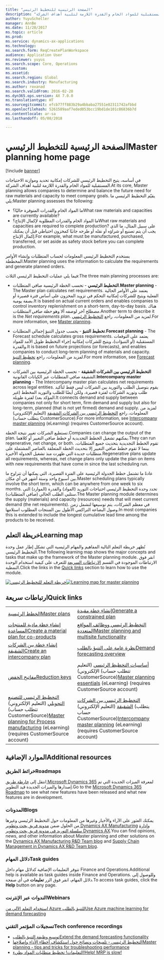 ```yaml
---
title: "الصفحة الرئيسية للتخطيط الرئيسي"
description: "يتيح التخطيط الرئيسي للشركات إمكانية تحديد وموازنة الاحتياجات المستقبلية للمواد الخام والقدرة اللازمة لتلبية أهداف الشركة."
author: YuyuScheller
manager: AnnBe
ms.date: 11/20/2017
ms.topic: article
ms.prod: 
ms.service: dynamics-ax-applications
ms.technology: 
ms.search.form: ReqCreatePlanWorkspace
audience: Application User
ms.reviewer: yuyus
ms.search.scope: Core, Operations
ms.custom: 
ms.assetid: 
ms.search.region: Global
ms.search.industry: Manufacturing
ms.author: roxanad
ms.search.validFrom: 2016-02-28
ms.dyn365.ops.version: AX 7.0.0
ms.translationtype: HT
ms.sourcegitcommit: efcb77ff883b29a4bbaba27551e02311742afbbd
ms.openlocfilehash: 5261589aaf7eded053bcc19bd1de101c86836b7d
ms.contentlocale: ar-sa
ms.lasthandoff: 05/08/2018

---
```


# <a name="master-planning-home-page"></a><span data-ttu-id="d93fe-103">الصفحة الرئيسية للتخطيط الرئيسي</span><span class="sxs-lookup"><span data-stu-id="d93fe-103">Master planning home page</span></span>

[!include [banner](../includes/banner.md)]

<span data-ttu-id="d93fe-104">في أساسه، يتيح التخطيط الرئيسي للشركات إمكانية تحديد وموازنة الاحتياجات المستقبلية للمواد الخام والقدرة اللازمة لتلبية أهداف الشركة.</span><span class="sxs-lookup"><span data-stu-id="d93fe-104">At its core, Master planning allows companies to determine and balance the future need for raw materials and capacity to meet company goals.</span></span> <span data-ttu-id="d93fe-105">يقيّم التخطيط الرئيسي ما يلي:</span><span class="sxs-lookup"><span data-stu-id="d93fe-105">Master planning assesses the following:</span></span> 

-  <span data-ttu-id="d93fe-106">ما المواد الخام والقدرات المتوفرة حاليًا؟</span><span class="sxs-lookup"><span data-stu-id="d93fe-106">What raw materials and capacities are currently available?</span></span> 
-  <span data-ttu-id="d93fe-107">ما المواد الخام والقدرات المطلوبة لإكمال الإنتاج؟</span><span class="sxs-lookup"><span data-stu-id="d93fe-107">What raw materials and capacities are required to complete production?</span></span> <span data-ttu-id="d93fe-108">على سبيل المثال، ما الذي يجب أن يتم تصنيع أو شراؤه أو نقله أو طرحه جانبًا كمخزون احتياطي قبل أن يمكنك إكمال الإنتاج.</span><span class="sxs-lookup"><span data-stu-id="d93fe-108">For example, what must be manufactured, purchased, transferred, or set aside as safety stock before you can complete production.</span></span>

<span data-ttu-id="d93fe-109">يستخدم التخطيط الرئيسي المعلومات لحساب المتطلبات وإنشاء الأوامر المخططة.</span><span class="sxs-lookup"><span data-stu-id="d93fe-109">Master planning uses the information to calculate the requirements and generate planned orders.</span></span>

<span data-ttu-id="d93fe-110">فيما يلي عمليات التخطيط الرئيسي الثلاث:</span><span class="sxs-lookup"><span data-stu-id="d93fe-110">The three main planning processes are:</span></span>

-  <span data-ttu-id="d93fe-111">**التخطيط الرئيسي** - تحسب الخطة الرئيسية صافي المتطلبات.</span><span class="sxs-lookup"><span data-stu-id="d93fe-111">**Master planning** - The Master plan calculates net requirements.</span></span> <span data-ttu-id="d93fe-112">يعتمد على الأوامر الحالية الفعلية ويتيح للشركات إمكانية التحكم في تزويد المخزون على أساس فترة قصيرة أو بصفة يومية.</span><span class="sxs-lookup"><span data-stu-id="d93fe-112">It is based on actual current orders and enables companies to control inventory replenishment on a short-term, day-to-day basis.</span></span> <span data-ttu-id="d93fe-113">هناك مصطلح آخر لوصفه ألا وهو *خطة صافي المتطلبات*.</span><span class="sxs-lookup"><span data-stu-id="d93fe-113">Another term to describe it is the *Net requirements plan*.</span></span> <span data-ttu-id="d93fe-114">لمزيد من المعلومات، راجع [التخطيط الرئيسي](master-plans.md).</span><span class="sxs-lookup"><span data-stu-id="d93fe-114">For more information, see [Master planning](master-plans.md).</span></span> 

-  <span data-ttu-id="d93fe-115">**تخطيط التنبؤ** - يحسب جدول التنبؤ إجمالي المتطلبات.</span><span class="sxs-lookup"><span data-stu-id="d93fe-115">**Forecast planning** - The Forecast schedule calculates gross requirements.</span></span> <span data-ttu-id="d93fe-116">يعتمد على التوقعات المستقبلية (أو التنبؤات)، ويتيح للشركات إمكانية إجراء التخطيط طويل الأمد للمواد والقدرة.</span><span class="sxs-lookup"><span data-stu-id="d93fe-116">It is based on future projections (or forecasts), and enables companies to conduct long-term planning of materials and capacity.</span></span> <span data-ttu-id="d93fe-117">لمزيد من المعلومات، راجع [تخطيط التنبؤ](introduction-demand-forecasting.md).</span><span class="sxs-lookup"><span data-stu-id="d93fe-117">For more information, see [Forecast planning](introduction-demand-forecasting.md).</span></span> 

-  <span data-ttu-id="d93fe-118">**التخطيط الرئيسي بين الشركات الشقيقة** - تحسب الخطة الرئيسية بين الشركات الشقيقة صافي المتطلبات عبر الكيانات القانونية.</span><span class="sxs-lookup"><span data-stu-id="d93fe-118">**Intercompany master planning** - The Intercompany master plan calculates net requirements across legal entities.</span></span> <span data-ttu-id="d93fe-119">يقوم بتوصيل الطلب والتوريد بين الشركات ليس فقط لتأكيد طلب وتوريد الشركات لفترة قصيرة، ولكن أيضًا للطلب والتوريد المخطط (غير المؤكد بعد) لفترة طويلة.</span><span class="sxs-lookup"><span data-stu-id="d93fe-119">It connects demand and supply between companies not only for short term, firm demand and supply but also for long-term, planned (that is not yet firmed) demand and supply.</span></span> <span data-ttu-id="d93fe-120">لمزيد من المعلومات، راجع [التخطيط الرئيسي بين الشركات الشقيقة](https://mbspartner.microsoft.com/AX/CourseOverview/1276) (التعليم الإلكتروني) (يتطلب حساب CustomerSource).</span><span class="sxs-lookup"><span data-stu-id="d93fe-120">For more information, see [Intercompany master planning](https://mbspartner.microsoft.com/AX/CourseOverview/1276)  (eLearning) (requires CustomerSource account).</span></span> 

<span data-ttu-id="d93fe-121">تستطيع الشركات تغيير نتيجة الخطة.</span><span class="sxs-lookup"><span data-stu-id="d93fe-121">Companies can change the output of the plan.</span></span> <span data-ttu-id="d93fe-122">يمكنهم تشغيل الخطط التجديدية أو خطط صافي التغيير أو كلاهما.</span><span class="sxs-lookup"><span data-stu-id="d93fe-122">They can run regenerative, net change, or both.</span></span> <span data-ttu-id="d93fe-123">تقوم الخطط التجديدية بتحديث جميع المتطلبات، بينما لا تقوم خطط صافي التغيير إلا بتحديث الخطة المتعلقة بالعناصر المشتملة على متطلبات جديدة التي ظهرت منذ تشغيل الجدولة الأخيرة.</span><span class="sxs-lookup"><span data-stu-id="d93fe-123">Regenerative plans update all requirements, whereas, net change plans only update the plan on items with new requirements that have come in since the last scheduling run.</span></span>

<span data-ttu-id="d93fe-124">عادةً ما تشتمل خطط الجدولة الرئيسية على الفترة القصيرة، التي يمكنها أن تتراوح ما بين أسبوع واحد وستة أشهر في أي مكان.</span><span class="sxs-lookup"><span data-stu-id="d93fe-124">Master scheduling plans typically involve the short term, which can be anywhere from one week to six months.</span></span> <span data-ttu-id="d93fe-125">تحدد وحدة التخطيط الرئيسي احتياجات التوريد (المواد) والقدرة (الموارد) التي ستلبي الطلب الحالي (صافي المتطلبات).</span><span class="sxs-lookup"><span data-stu-id="d93fe-125">The Master planning module determines the supply (materials) and capacity (resources) needs that will meet current demand (the net requirements).</span></span> <span data-ttu-id="d93fe-126">في معظم الشركات، يتم توسيعها لتشمل زمن وصول البضاعة التراكمي الأطول بين المنتجات المطلوب استلامها.</span><span class="sxs-lookup"><span data-stu-id="d93fe-126">In most companies this is extended to include the longest cumulative lead time among the products to be received.</span></span>

## <a name="learning-map"></a><span data-ttu-id="d93fe-127">خريطة التعلم</span><span class="sxs-lookup"><span data-stu-id="d93fe-127">Learning map</span></span>

<span data-ttu-id="d93fe-128">تُظهر خريطة التعلم‬ التالية المفاهيم والمهام الرئيسية التي تشكل إطار عمل وحدة التخطيط الرئيسي.</span><span class="sxs-lookup"><span data-stu-id="d93fe-128">The following learning map shows the major concepts and tasks that make up the framework of the Master planning module.</span></span> <span data-ttu-id="d93fe-129">انقر فوق الارتباطات الموجودة في القسم [الارتباطات السريعة](#quick-links) للتعرف على كيفية استخدام الوحدة النمطية.</span><span class="sxs-lookup"><span data-stu-id="d93fe-129">Click the links in the [Quick links](#quick-links) section to learn how to use the module.</span></span>

<span data-ttu-id="d93fe-130">[![خريطة التعلم للتخطيط الرئيسي](./media/master-planning-learning-map.png)](./media/master-planning-learning-map.png)</span><span class="sxs-lookup"><span data-stu-id="d93fe-130">[![Learning map for master planning](./media/master-planning-learning-map.png)](./media/master-planning-learning-map.png)</span></span>

## <a name="quick-links"></a><span data-ttu-id="d93fe-131">ارتباطات سريعة</span><span class="sxs-lookup"><span data-stu-id="d93fe-131">Quick links</span></span>

|      |   |
|------|---|
|        [<span data-ttu-id="d93fe-132">الخطط الرئيسية</span><span class="sxs-lookup"><span data-stu-id="d93fe-132">Master plans</span></span>](master-plans.md)       |     [<span data-ttu-id="d93fe-133">إنشاء خطة مقيدة</span><span class="sxs-lookup"><span data-stu-id="d93fe-133">Generate a constrained plan</span></span>](./tasks/constrained-plan.md)  |
| [<span data-ttu-id="d93fe-134">إنشاء خطة مادية للمنتجات المساعدة</span><span class="sxs-lookup"><span data-stu-id="d93fe-134">Create a material plan for co-products</span></span>](./tasks/create-material-plan-co-products.md)   |  [<span data-ttu-id="d93fe-135">التخطيط الرئيسي ووظائف المواقع المتعددة</span><span class="sxs-lookup"><span data-stu-id="d93fe-135">Master planning and multisite functionality</span></span>](master-plan-multisite-functionality.md)  |
| [<span data-ttu-id="d93fe-136">إنشاء خطة بين الشركات الشقيقة</span><span class="sxs-lookup"><span data-stu-id="d93fe-136">Create an intercompany plan</span></span>](./tasks/create-intercompany-plan.md) | [<span data-ttu-id="d93fe-137">نظرة عامة على التنبؤ بالطلب‬</span><span class="sxs-lookup"><span data-stu-id="d93fe-137">Demand forecasting overview</span></span>](introduction-demand-forecasting.md)  | 
|[<span data-ttu-id="d93fe-138">مفاتيح الخفض</span><span class="sxs-lookup"><span data-stu-id="d93fe-138">Reduction keys</span></span>](reduction-keys.md)| <span data-ttu-id="d93fe-139">[أساسيات التخطيط الرئيسي](https://mbspartner.microsoft.com/AX/CourseOverview/1275) (التعليم الإلكتروني) (تتطلب حساب CustomerSource)</span><span class="sxs-lookup"><span data-stu-id="d93fe-139">[Master planning essentials](https://mbspartner.microsoft.com/AX/CourseOverview/1275) (eLearning) (requires CustomerSource account)</span></span>     |
|  <span data-ttu-id="d93fe-140">[التخطيط الرئيسي للتصنيع التحويلي](https://mbspartner.microsoft.com/D365E/CourseOverview/1514) (التعليم الإلكتروني) (تتطلب حساب CustomerSource)</span><span class="sxs-lookup"><span data-stu-id="d93fe-140">[Master planning for Process manufacturing](https://mbspartner.microsoft.com/D365E/CourseOverview/1514) (eLearning) (requires CustomerSource account)</span></span> | <span data-ttu-id="d93fe-141">[التخطيط الرئيسي بين الشركات الشقيقة](https://mbspartner.microsoft.com/AX/CourseOverview/1276) (التعليم الإلكتروني) (يتطلب حساب CustomerSource)</span><span class="sxs-lookup"><span data-stu-id="d93fe-141">[Intercompany master planning](https://mbspartner.microsoft.com/AX/CourseOverview/1276) (eLearning) (requires CustomerSource account)</span></span>|
                                  
## <a name="additional-resources"></a><span data-ttu-id="d93fe-142">الموارد الإضافية</span><span class="sxs-lookup"><span data-stu-id="d93fe-142">Additional resources</span></span>

### <a name="roadmaps"></a><span data-ttu-id="d93fe-143">خرائط الطريق</span><span class="sxs-lookup"><span data-stu-id="d93fe-143">Roadmaps</span></span>
<span data-ttu-id="d93fe-144">انتقل إلى [خارطة طريق Microsoft Dynamics 365](https://roadmap.dynamics.com/) لمعرفة الميزات الجديدة التي تم إصدارها والميزات الجديدة قيد التطوير.</span><span class="sxs-lookup"><span data-stu-id="d93fe-144">Go to the [Microsoft Dynamics 365 Roadmap](https://roadmap.dynamics.com/) to see what new features have been released and what new features are in development.</span></span>

### <a name="blogs"></a><span data-ttu-id="d93fe-145">المدونات</span><span class="sxs-lookup"><span data-stu-id="d93fe-145">Blogs</span></span>
<span data-ttu-id="d93fe-146">يمكنك العثور على الآراء والأخبار وغيرها من المعلومات حول التخطيط الرئيسي وغيرها من الحلول ضمن [مدونة فريق بحث وتطوير Dynamics AX Manufacturing](https://blogs.msdn.microsoft.com/axmfg) و[إدارة سلسلة التوريد في مدونة فريق بحث وتطوير Dynamics AX](https://blogs.msdn.microsoft.com/dynamicsaxscm).</span><span class="sxs-lookup"><span data-stu-id="d93fe-146">You can find opinions, news, and other information about Master planning and other solutions on the [Dynamics AX Manufacturing R&D Team blog](https://blogs.msdn.microsoft.com/axmfg) and [Supply Chain Management in Dynamics AX R&D Team blog](https://blogs.msdn.microsoft.com/dynamicsaxscm).</span></span>

### <a name="task-guides"></a><span data-ttu-id="d93fe-147">دلائل المهام</span><span class="sxs-lookup"><span data-stu-id="d93fe-147">Task guides</span></span>
<span data-ttu-id="d93fe-148">تتوفر التعليمات الإضافية كدلائل مهام داخل Finance and Operations.</span><span class="sxs-lookup"><span data-stu-id="d93fe-148">Additional help is available as task guides inside Finance and Operations.</span></span> <span data-ttu-id="d93fe-149">وللوصول إلى دلائل المهام، انقر فوق الزر **تعليمات** في أي صفحة.</span><span class="sxs-lookup"><span data-stu-id="d93fe-149">To access task guides, click the **Help** button on any page.</span></span>

### <a name="webinars"></a><span data-ttu-id="d93fe-150">الندوات عبر الإنترنت</span><span class="sxs-lookup"><span data-stu-id="d93fe-150">Webinars</span></span>
[<span data-ttu-id="d93fe-151">استخدام التعلم الآلي من Azure للتنبؤ بالطلب</span><span class="sxs-lookup"><span data-stu-id="d93fe-151">Use Azure machine learning for demand forecasting</span></span>](https://www.youtube.com/watch?v=4nQsccdFFDA&feature=youtu.be)

### <a name="tech-conference-recordings"></a><span data-ttu-id="d93fe-152">تسجيلات المؤتمر التقني</span><span class="sxs-lookup"><span data-stu-id="d93fe-152">Tech conference recordings</span></span>
-  [<span data-ttu-id="d93fe-153">توسيع وظيفة التنبؤ بالطلب</span><span class="sxs-lookup"><span data-stu-id="d93fe-153">Extend the demand forecasting functionality</span></span>](https://www.youtube.com/watch?v=4OIKIXLiNjI&feature=youtu.be)
-  [<span data-ttu-id="d93fe-154">التخطيط الرئيسي - تلميحات ونصائح حول استكشاف أخطاء الأداء وإصلاحها</span><span class="sxs-lookup"><span data-stu-id="d93fe-154">Master planning - tips and tricks for troubleshooting performance</span></span>](https://youtu.be/7v8BPmEs9Dg)
-  [<span data-ttu-id="d93fe-155">التعليمات! تخطيط متطلبات المواد بطيء!</span><span class="sxs-lookup"><span data-stu-id="d93fe-155">Help! MRP is slow!</span></span>](https://youtu.be/RLXybx20B5o)




